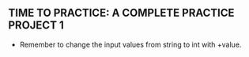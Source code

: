 ## TIME TO PRACTICE: A COMPLETE PRACTICE PROJECT 1

- Remember to change the input values from string to int with +value.

